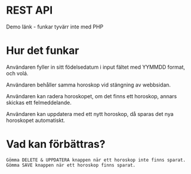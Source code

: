 # REST API 

Demo länk - funkar tyvärr inte med PHP

# Hur det funkar

Användaren fyller in sitt födelsedatum i input fältet med YYMMDD format, och volá.

Användaren behåller samma horoskop vid stängning av webbsidan.

Användaren kan radera horoskopet, om det finns ett horoskop, annars skickas ett felmeddelande.

Användaren kan uppdatera med ett nytt horoskop, då sparas det nya horoskopet automatiskt.

# Vad kan förbättras?

```
Gömma DELETE & UPPDATERA knappen när ett horoskop inte finns sparat.
Gömma SAVE knappen när ett horoskop finns sparat.
```
